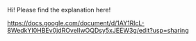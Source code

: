 Hi!
Please find the explanation here!

https://docs.google.com/document/d/1AY1RlcL-8WedkYI0HBEv0jdROveIIwOQDsy5xJEEW3g/edit?usp=sharing
